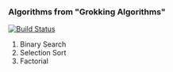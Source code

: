 ### Algorithms from "Grokking Algorithms" 
[![Build Status](https://travis-ci.org/tutunak/grokking_al.svg?branch=master)](https://travis-ci.org/tutunak/grokking_al)

1. Binary Search
1. Selection Sort
1. Factorial
